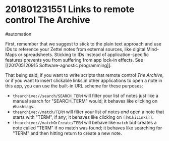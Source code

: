 # 201801231551 Links to remote control The Archive
#automation

First, remember that we suggest to stick to the plain text approach and use IDs to reference your Zettel notes from external sources, like digital Mind-Maps or spreadsheets. Sticking to IDs instead of application-specific features prevents you from suffering from app lock-in effects. See [[201705120915 Software-agnostic programming]].

That being said, if you want to write scripts that remote control *The Archive*, or if you want to insert clickable links in other applications to open a note in this app, you can use the built-in URL scheme for these purposes:

- `thearchive://search/SEARCH_TERM` will filter your list of notes just like a manual search for "SEARCH_TERM" would; it behaves like clicking on `#hashtags`.
- `thearchive://match/TERM` will filter your list of notes *and* open a note that starts with "TERM", if any; it behaves like clicking on `[[WikiLinks]]`.
- `thearchive://matchOrCreate/TERM` will behave like `match` but creates a note called "TERM" if no match was found; it behaves like searching for "TERM" and then hitting return to create a new note.
